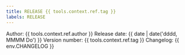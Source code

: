 ```yaml
---
title: RELEASE {{ tools.context.ref.tag }}
labels: RELEASE
---
```

Author: {{ tools.context.ref.author }}
Release date: {{ date | date('dddd, MMMM Do') }}
Version number: {{ tools.context.ref.tag }}
Changelog: {{ env.CHANGELOG }}
